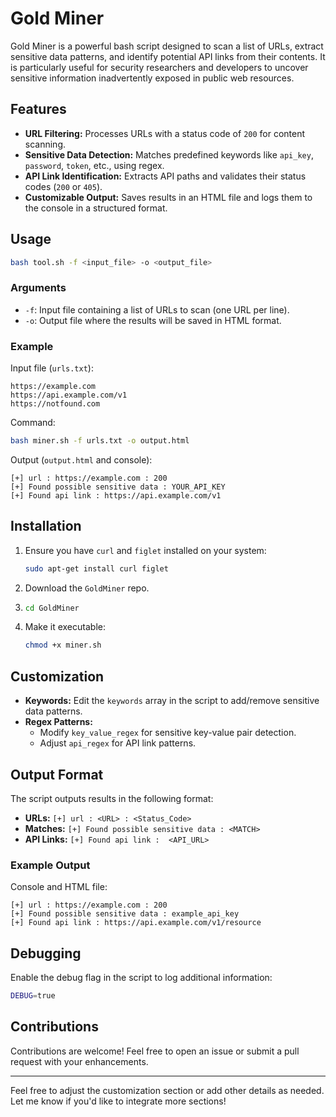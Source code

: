 # Gold Miner

Gold Miner is a powerful bash script designed to scan a list of URLs, extract sensitive data patterns, and identify potential API links from their contents. It is particularly useful for security researchers and developers to uncover sensitive information inadvertently exposed in public web resources.

## Features
- **URL Filtering:** Processes URLs with a status code of `200` for content scanning.
- **Sensitive Data Detection:** Matches predefined keywords like `api_key`, `password`, `token`, etc., using regex.
- **API Link Identification:** Extracts API paths and validates their status codes (`200` or `405`).
- **Customizable Output:** Saves results in an HTML file and logs them to the console in a structured format.

## Usage

```bash
bash tool.sh -f <input_file> -o <output_file>
```

### Arguments
- `-f`: Input file containing a list of URLs to scan (one URL per line).
- `-o`: Output file where the results will be saved in HTML format.

### Example
Input file (`urls.txt`):
```
https://example.com
https://api.example.com/v1
https://notfound.com
```

Command:
```bash
bash miner.sh -f urls.txt -o output.html
```

Output (`output.html` and console):
```
[+] url : https://example.com : 200
[+] Found possible sensitive data : YOUR_API_KEY
[+] Found api link : https://api.example.com/v1
```

## Installation
1. Ensure you have `curl` and `figlet` installed on your system:

   ```bash
   sudo apt-get install curl figlet
   ```
2. Download the `GoldMiner` repo.

3. ```bash
   cd GoldMiner
   ```

4. Make it executable:

   ```bash
   chmod +x miner.sh
   ```

## Customization
- **Keywords:** Edit the `keywords` array in the script to add/remove sensitive data patterns.
- **Regex Patterns:**
  - Modify `key_value_regex` for sensitive key-value pair detection.
  - Adjust `api_regex` for API link patterns.

## Output Format
The script outputs results in the following format:
- **URLs:** `[+] url : <URL> : <Status_Code>`
- **Matches:** `[+] Found possible sensitive data : <MATCH>`
- **API Links:** `[+] Found api link :  <API_URL>`

### Example Output
Console and HTML file:
```
[+] url : https://example.com : 200
[+] Found possible sensitive data : example_api_key
[+] Found api link : https://api.example.com/v1/resource
```

## Debugging
Enable the debug flag in the script to log additional information:
```bash
DEBUG=true
```

## Contributions
Contributions are welcome! Feel free to open an issue or submit a pull request with your enhancements.

---

Feel free to adjust the customization section or add other details as needed. Let me know if you'd like to integrate more sections!
